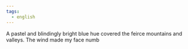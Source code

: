 ```yaml
---
tags:
  - english
---
```

A pastel and blindingly bright blue hue covered the feirce mountains and valleys. The wind made my face numb
